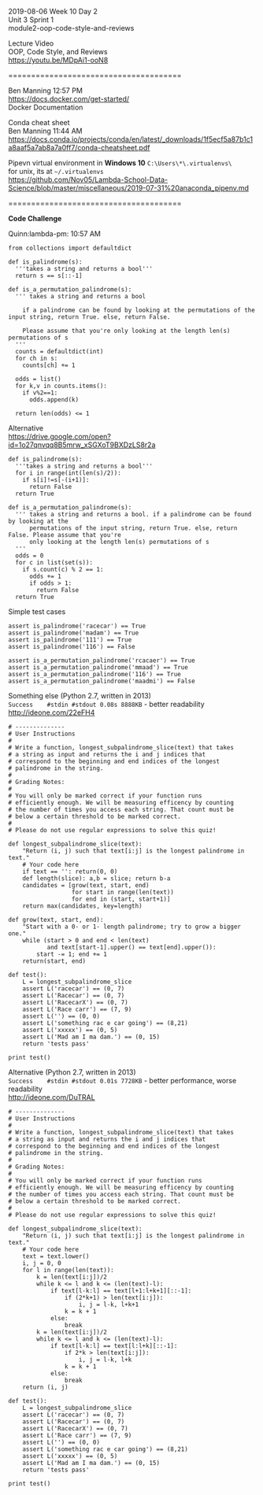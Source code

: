 
2019-08-06 Week 10 Day 2    
Unit 3 Sprint 1   
module2-oop-code-style-and-reviews   

Lecture Video  
OOP, Code Style, and Reviews  
https://youtu.be/MDpAi1-ooN8  

======================================

Ben Manning 12:57 PM  
https://docs.docker.com/get-started/  
Docker Documentation    

Conda cheat sheet  
Ben Manning 11:44 AM
https://docs.conda.io/projects/conda/en/latest/_downloads/1f5ecf5a87b1c1a8aaf5a7ab8a7a0ff7/conda-cheatsheet.pdf  

Pipevn virtual environment in **Windows 10** `C:\Users\*\.virtualenvs\`  
for unix, its at `~/.virtualenvs`  
https://github.com/Nov05/Lambda-School-Data-Science/blob/master/miscellaneous/2019-07-31%20anaconda_pipenv.md 

======================================

**Code Challenge**  

Quinn:lambda-pm: 10:57 AM  
```
from collections import defaultdict

def is_palindrome(s): 
  '''takes a string and returns a bool''' 
  return s == s[::-1]
  
def is_a_permutation_palindrome(s): 
  ''' takes a string and returns a bool
  
    if a palindrome can be found by looking at the permutations of the input string, return True. else, return False. 
    
    Please assume that you're only looking at the length len(s) permutations of s 
  ''' 
  counts = defaultdict(int)
  for ch in s: 
    counts[ch] += 1
  
  odds = list()
  for k,v in counts.items(): 
    if v%2==1: 
      odds.append(k)
    
  return len(odds) <= 1 
```

Alternative    
https://drive.google.com/open?id=1o27qnvqq8B5mrw_xSGXoT9BXDzLS8r2a    

```
def is_palindrome(s): 
  '''takes a string and returns a bool''' 
  for i in range(int(len(s)/2)):
    if s[i]!=s[-(i+1)]:
      return False
  return True

def is_a_permutation_palindrome(s): 
  ''' takes a string and returns a bool. if a palindrome can be found by looking at the     
      permutations of the input string, return True. else, return False. Please assume that you're
      only looking at the length len(s) permutations of s 
  ''' 
  odds = 0
  for c in list(set(s)):
    if s.count(c) % 2 == 1:
      odds += 1
      if odds > 1:
        return False
  return True
```

Simple test cases  
```
assert is_palindrome('racecar') == True
assert is_palindrome('madam') == True
assert is_palindrome('111') == True
assert is_palindrome('116') == False

assert is_a_permutation_palindrome('rcacaer') == True
assert is_a_permutation_palindrome('mmaad') == True
assert is_a_permutation_palindrome('116') == True
assert is_a_permutation_palindrome('maadmi') == False
```

Something else (Python 2.7, written in 2013)    
`Success	#stdin #stdout 0.08s 8888KB`  - better readability
http://ideone.com/22eFH4  
```
# --------------
# User Instructions
#
# Write a function, longest_subpalindrome_slice(text) that takes 
# a string as input and returns the i and j indices that 
# correspond to the beginning and end indices of the longest 
# palindrome in the string. 
#
# Grading Notes:
# 
# You will only be marked correct if your function runs 
# efficiently enough. We will be measuring efficency by counting
# the number of times you access each string. That count must be
# below a certain threshold to be marked correct.
#
# Please do not use regular expressions to solve this quiz!
 
def longest_subpalindrome_slice(text):
    "Return (i, j) such that text[i:j] is the longest palindrome in text."
    # Your code here
    if text == '': return(0, 0)
    def length(slice): a,b = slice; return b-a
    candidates = [grow(text, start, end)
                  for start in range(len(text))
                  for end in (start, start+1)]
    return max(candidates, key=length)
 
def grow(text, start, end):
    "Start with a 0- or 1- length palindrome; try to grow a bigger one."
    while (start > 0 and end < len(text)
           and text[start-1].upper() == text[end].upper()):
        start -= 1; end += 1
    return(start, end)
 
def test():
    L = longest_subpalindrome_slice
    assert L('racecar') == (0, 7)
    assert L('Racecar') == (0, 7)
    assert L('RacecarX') == (0, 7)
    assert L('Race carr') == (7, 9)
    assert L('') == (0, 0)
    assert L('something rac e car going') == (8,21)
    assert L('xxxxx') == (0, 5)
    assert L('Mad am I ma dam.') == (0, 15)
    return 'tests pass'
 
print test()
```

Alternative (Python 2.7, written in 2013)    
`Success	#stdin #stdout 0.01s 7728KB`  - better performance, worse readability   
http://ideone.com/DuTRAL  

```
# --------------
# User Instructions
#
# Write a function, longest_subpalindrome_slice(text) that takes 
# a string as input and returns the i and j indices that 
# correspond to the beginning and end indices of the longest 
# palindrome in the string. 
#
# Grading Notes:
# 
# You will only be marked correct if your function runs 
# efficiently enough. We will be measuring efficency by counting
# the number of times you access each string. That count must be
# below a certain threshold to be marked correct.
#
# Please do not use regular expressions to solve this quiz!
 
def longest_subpalindrome_slice(text):
    "Return (i, j) such that text[i:j] is the longest palindrome in text."
    # Your code here
    text = text.lower()
    i, j = 0, 0
    for l in range(len(text)):
        k = len(text[i:j])/2
        while k <= l and k <= (len(text)-l):
            if text[l-k:l] == text[l+1:l+k+1][::-1]:
                if (2*k+1) > len(text[i:j]):
                    i, j = l-k, l+k+1
                k = k + 1
            else:
                break
        k = len(text[i:j])/2
        while k <= l and k <= (len(text)-l):
            if text[l-k:l] == text[l:l+k][::-1]:
                if 2*k > len(text[i:j]):
                    i, j = l-k, l+k
                k = k + 1
            else:
                break
    return (i, j)
 
def test():
    L = longest_subpalindrome_slice
    assert L('racecar') == (0, 7)
    assert L('Racecar') == (0, 7)
    assert L('RacecarX') == (0, 7)
    assert L('Race carr') == (7, 9)
    assert L('') == (0, 0)
    assert L('something rac e car going') == (8,21)
    assert L('xxxxx') == (0, 5)
    assert L('Mad am I ma dam.') == (0, 15)
    return 'tests pass'
 
print test()
```
